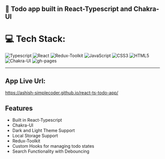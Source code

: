 ## 🚀 Todo app built in React-Typescript and Chakra-UI

# 💻 Tech Stack:

![Typescript](https://img.shields.io/badge/typescript-%23323330.svg?style=for-the-badge&logo=typescript&logoColor=%3178c6) ![React](https://img.shields.io/badge/react-%2320232a.svg?style=for-the-badge&logo=react&logoColor=%2361DAFB) ![Redux-Toolkit](https://img.shields.io/badge/Redux%20Toolkit-434048.svg?style=for-the-badge&logo=redux&logoColor=764abc) ![JavaScript](https://img.shields.io/badge/javascript-%23323330.svg?style=for-the-badge&logo=javascript&logoColor=%23F7DF1E) ![CSS3](https://img.shields.io/badge/css3-%231572B6.svg?style=for-the-badge&logo=css3&logoColor=white) ![HTML5](https://img.shields.io/badge/html5-%23E34F26.svg?style=for-the-badge&logo=html5&logoColor=white)![Chakra-UI](https://img.shields.io/badge/chakra-%234ED1C5.svg?style=for-the-badge&logo=chakraui&logoColor=white) ![gh-pages](https://img.shields.io/badge/github%20pages-purple.svg?style=for-the-badge&logo=GitHub&logoColor=white)

---

## App Live Url:

https://ashish-simplecoder.github.io/react-ts-todo-app/

## Features

-  Built in React-Typescript
-  Chakra-UI
-  Dark and Light Theme Support
-  Local Storage Support
-  Redux-Toolkit
-  Custom Hooks for managing todo states
-  Search Functionality with Debouncing
